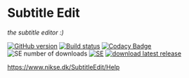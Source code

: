 # Subtitle Edit

*the subtitle editor :)*

[![GitHub version](https://img.shields.io/github/release/SubtitleEdit/subtitleedit.svg)](https://github.com/SubtitleEdit/subtitleedit/releases/latest)
[![Build status](https://img.shields.io/appveyor/ci/SubtitleEdit/subtitleedit/master.svg)](https://ci.appveyor.com/project/SubtitleEdit/subtitleedit/branch/master)
[![Codacy Badge](https://api.codacy.com/project/badge/Grade/302c7f2e44194d2b9b43d49d085b5c6b)](https://www.codacy.com/app/niksedk/subtitleedit?utm_source=github.com&amp;utm_medium=referral&amp;utm_content=SubtitleEdit/subtitleedit&amp;utm_campaign=Badge_Grade)
![SE number of downloads](https://img.shields.io/github/downloads/subtitleedit/subtitleedit/latest/total.svg)
[![SE](https://img.shields.io/badge/SUBTITLE%20EDIT-join%20chat-blue.svg)](https://gitter.im/SubtitleEdit/subtitleedit "Subtitle Edit Gitter Chatroom")
[![download latest release](https://img.shields.io/badge/SUBTITLE%20EDIT-download-000F39.svg)](https://github.com/SubtitleEdit/subtitleedit/releases/latest) 

<https://www.nikse.dk/SubtitleEdit/Help>
